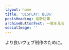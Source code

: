 ```yaml
---
layout: home
title: 'DISPLAY: BLOG'
postsHeading: 最新記事
archiveButtonText: 一覧を見る
socialImage: ''
---
```

より良いウェブ制作のために。
